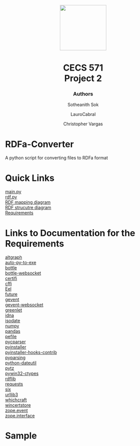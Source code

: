<p align="center">
 <img width="150" height="146" src="https://user-images.githubusercontent.com/13907836/51081445-7d0d9300-16a4-11e9-8e4d-6ccad8359bf8.png">
</p>

<h1 align="center">CECS 571<br>Project 2</h1>	

<h3 align="center"> Authors </h3>
<p align="center"> Sotheanith Sok </p>
<p align="center">LauroCabral </p>
<p align="center">Christopher Vargas </p>

# RDFa-Converter
A python script for converting files to RDFa format 

# Quick Links
[main.py](https://github.com/sotheanith/RDFa-Converter/blob/main/main.py) <br />
[rdf.py](https://github.com/sotheanith/RDFa-Converter/blob/main/src/rdf.py) <br />
[RDF mapping diagram](https://github.com/sotheanith/RDFa-Converter/blob/main/doc/RDFMapping.pdf) <br /> 
[RDF strucutre diagram](https://github.com/sotheanith/RDFa-Converter/blob/main/doc/RDFStructure.pdf) <br />
[Requirements](https://github.com/sotheanith/RDFa-Converter/blob/main/requirements.txt) <br />


# Links to Documentation for the Requirements 
[altgraph](https://pypi.org/project/altgraph/) <br />
[auto-py-to-exe](https://pypi.org/project/auto-py-to-exe/) <br />
[bottle](http://bottlepy.org/docs/0.12/) <br />
[bottle-websocket](https://pypi.org/project/bottle-websocket/) <br />
[certifi](https://pypi.org/project/certifi/) <br />
[cffi](https://cffi.readthedocs.io/en/latest/) <br />
[Eel](https://pypi.org/project/Eel/) <br />
[future](https://pypi.org/project/future/) <br />
[gevent](https://pypi.org/project/gevent/) <br />
[gevent-websocket](https://pypi.org/project/gevent-websocket/) <br />
[greenlet](https://pypi.org/project/greenlet/) <br />
[idna](https://pypi.org/project/idna/) <br />
[isodate](https://pypi.org/project/isodate/) <br />
[numpy](https://numpy.org/devdocs/release/1.20.1-notes.html) <br />
[pandas](https://pypi.org/project/pandas/) <br />
[pefile](https://pypi.org/project/pefile/) <br />
[pycparser](https://pypi.org/project/pycparser/) <br />
[pyinstaller](https://pypi.org/project/pyinstaller/) <br />
[pyinstaller-hooks-contrib](https://pypi.org/project/pyinstaller-hooks-contrib/) <br />
[pyparsing](https://pypi.org/project/pyinstaller-hooks-contrib/) <br />
[python-dateutil](https://pypi.org/project/python-dateutil/) <br />
[pytz](https://pypi.org/project/pytz/) <br />
[pywin32-ctypes](https://libraries.io/pypi/pywin32-ctypes) <br />
[rdflib](https://rdflib.readthedocs.io/en/stable/) <br />
[requests](https://pypi.org/project/requests/) <br />
[six](https://pypi.org/project/six/) <br />
[urllib3](https://pypi.org/project/urllib3/) <br />
[whichcraft](https://pypi.org/project/whichcraft/) <br />
[wincertstore](https://pypi.org/project/wincertstore/) <br />
[zope.event](https://pypi.org/project/zope.event/) <br />
[zope.interface](https://pypi.org/project/zope.interface/) <br />

# Sample
